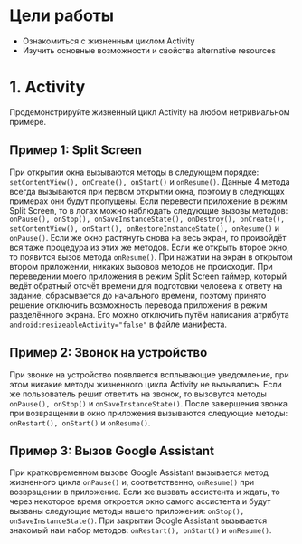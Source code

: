 # Цели работы

- Ознакомиться с жизненным циклом Activity
- Изучить основные возможности и свойства alternative resources

# 1. Activity

Продемонстрируйте жизненный цикл Activity на любом нетривиальном примере.

## Пример 1: Split Screen

При открытии окна вызываются методы в следующем порядке: `setContentView(), onCreate(), onStart()` и `onResume()`.  Данные 4 метода всегда вызываются при первом открытии окна, поэтому в следующих примерах они будут пропущены. Если перевести приложение в режим Split Screen, то в логах можно наблюдать следующие вызовы методов: `onPause(), onStop(), onSaveInstanceState(), onDestroy(), onCreate(), setContentView(), onStart(), onRestoreInstanceState(), onResume()` и `onPause()`. Если же окно растянуть снова на весь экран, то произойдёт вся таже процедура из этих же методов. Если же открыть второе окно, то появится вызов метода `onResume()`. При нажатии на экран в открытом втором приложении, никаких вызовов методов не происходит. При переведении моего приложения в режим Split Screen таймер, который ведёт обратный отсчёт времени для подготовки человека к ответу на задание, сбрасывается до начального времени, поэтому принято решение отключить возможность перевода приложения в режим разделённого экрана. Его можно отключить путём написания атрибута `android:resizeableActivity="false"` в файле манифеста.

## Пример 2: Звонок на устройство

При звонке на устройство появляется всплывающие уведомление, при этом никакие методы жизненного цикла Activity не вызывались. Если же пользователь решит ответить на звонок, то вызовутся методы `onPause(), onStop()` и `onSaveInstanceState()`. После завершения звонка при возвращении в окно приложения вызываются следующие методы: `onRestart(), onStart()` и `onResume()`.

## Пример 3: Вызов Google Assistant

При кратковременном вызове Google Assistant вызывается метод жизненного цикла `onPause()` и, соответственно, `onResume()` при возвращении в приложение. Если же вызвать ассистента и ждать, то через некоторое время откроется окно самого ассистента и будут вызваны следующие методы нашего приложения: `onStop(), onSaveInstanceState()`. При закрытии Google Assistant вызывается знакомый нам набор методов: `onRestart(), onStart()` и `onResume()`.

